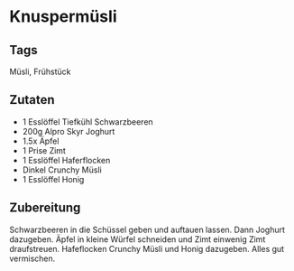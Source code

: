 # Knuspermüsli

## Tags

Müsli, Frühstück

## Zutaten

- 1 Esslöffel Tiefkühl Schwarzbeeren
- 200g Alpro Skyr Joghurt
- 1.5x Äpfel
- 1 Prise Zimt
- 1 Esslöffel Haferflocken
- Dinkel Crunchy Müsli
- 1 Esslöffel Honig

## Zubereitung

Schwarzbeeren in die Schüssel geben und auftauen lassen.
Dann Joghurt dazugeben.
Äpfel in kleine Würfel schneiden und Zimt einwenig Zimt draufstreuen.
Hafeflocken Crunchy Müsli und Honig dazugeben.
Alles gut vermischen.